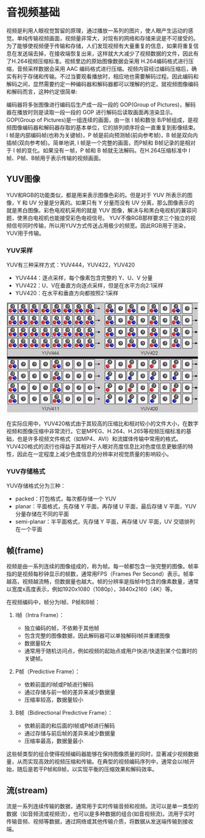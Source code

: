 # 音视频基础

视频是利用人眼视觉暂留的原理，通过播放一系列的图片，使人眼产生运动的感觉。单纯传输视频画面，视频量非常大，对现有的网络和存储来说是不可接受的。为了能够使视频便于传输和存储，人们发现视频有大量重复的信息，如果将重复信息在发送端去掉，在接收端恢复出来，这样就大大减少了视频数据的文件，因此有了H.264视频压缩标准。视频里边的原始图像数据会采用 H.264编码格式进行压缩，音频采样数据会采用 AAC 编码格式进行压缩。视频内容经过编码压缩后，确实有利于存储和传输。不过当要观看播放时，相应地也需要解码过程。因此编码和解码之间，显然需要约定一种编码器和解码器都可以理解的约定。就视频图像编码和解码而言，这种约定很简单:

编码器将多张图像进行编码后生产成一段一段的 GOP(Group of Pictures)，解码器在播放时则是读取一段一段的 GOP 进行解码后读取画面再渲染显示。GOP(Group of Pictures)是一组连续的画面，由一张 I 帧和数张 B/P帧组成，是视频图像编码器和解码器存取的基本单位，它的排列顺序将会一直重复到影像结束。I 帧是内部编码帧(也称为关键帧)，P 帧是前向预测帧(前向参考帧)，B 帧是双向内插帧(双向参考帧)。简单地讲, I 帧是一个完整的画面，而P帧和 B帧记录的是相对于 I 帧的变化。如果没有ㄧ帧，P 帧和 B 帧就无法解码。在H.264压缩标准中 I 帧、P帧、B帧用于表示传输的视频画面。

## YUV图像

YUV和RGB的功能类似，都是用来表示图像色彩的。但是对于 YUV 所表示的图像，Y 和 UV 分量是分离的。如果只有 Y 分量而没有 UV 分离，那么图像表示的就是黑白图像。彩色电视机采用的就是 YUV 图像，解决与和黑白电视机的兼容问题，使黑白电视机也能接受彩色电视信号。
YUV不像RGB那样要求三个独立的视频信号同时传输，所以用YUV方式传送占用极少的频宽。因此RGB用于渲染，YUV用于传输。

### YUV采样

YUV有三种采样方式：YUV444，YUV422，YUV420

- YUV444：逐点采样，每个像素包含完整的 Y、U、V 分量
- YUV422：U、V在垂直方向逐点采样，但是在水平方向2:1采样
- YUV420：在水平和垂直方向都按照2:1采样

 ![YUV采样](../images/others/yuv.png)

在实际应用中，YUV420格式由于其较高的压缩比和相对较小的文件大小，在数字视频和图像压缩中非常流行。它是MPEG、H.264、H.265等视频压缩标准的基础，也是许多视频文件格式（如MP4、AVI）和流媒体传输中常用的格式。YUV420格式的流行也得益于其相对于人眼对亮度信息比对色度信息更敏感的特性，因此在一定程度上减少色度信息的分辨率对视觉质量的影响较小。

### YUV存储格式

 YUV存储格式分为三种：

 - packed：打包格式，每次都存储一个 YUV
 - planar：平面格式，先存储 Y 平面，再存储 U 平面，最后存储 V 平面，YUV 分量存储在不同的平面
 - semi-planar：半平面格式，先存储 Y 平面，再存储 UV 平面，UV 交错排列在一个平面

## 帧(frame)

视频是由一系列连续的图像组成的，称为帧。每一帧都包含一张完整的图像。帧率指的是视频每秒钟显示的帧数，通常用FPS（Frames Per Second）表示。帧率越高，视频越流畅，但数据量也越大。帧的分辨率是指帧中包含的像素数量，通常以宽度x高度表示，例如1920x1080（1080p），3840x2160（4K）等。

在视频编码中，帧分为I帧、P帧和B帧：

1. I帧（Intra Frame）：
   - 独立编码的帧，不依赖于其他帧
   - 包含完整的图像数据，因此解码器可以单独解码I帧并重建图像
   - 数据量较大
   - 通常用于随机访问点，例如视频的起始点或用户快进/快退到某个位置时的关键帧。
2. P帧（Predictive Frame）：
   - 依赖前面的I帧或P帧进行解码
   - 通过存储与前一帧的差异来减少数据量
   - 压缩率较高，数据量较小

3. B帧（Bidirectional Predictive Frame）：
   - 依赖前面的和后面的I帧或P帧进行解码
   - 通过存储与前后帧的差异来减少数据量
   - 压缩率最高，数据量最小

这些帧类型的组合使得视频编码器能够在保持图像质量的同时，显著减少视频数据量，从而实现高效的视频压缩和传输。在典型的视频编码序列中，通常会以I帧开始，随后是若干P帧和B帧，以实现平衡的压缩效果和解码效率。

## 流(stream)

流是一系列连续传输的数据，通常用于实时传输音频和视频。流可以是单一类型的数据（如音频流或视频流），也可以是多种数据的组合(如音视频流)。流用于实时传输音频、视频等数据，通过网络或其他传输介质，将数据从发送端传输到接收端。